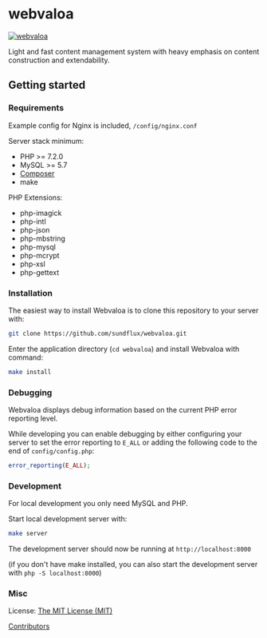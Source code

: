 webvaloa
========

[![webvaloa](https://github.com/sundflux/webvaloa/blob/master/.vendor.png)](https://github.com/sundflux/webvaloa/blob/master/.vendor.png)

Light and fast content management system with heavy emphasis on content construction and extendability.

Getting started
---------------

### Requirements

Example config for Nginx is included, `/config/nginx.conf`

Server stack minimum:

- PHP >= 7.2.0
- MySQL >= 5.7
- [Composer](http://getcomposer.org/)
- make

PHP Extensions:

- php-imagick
- php-intl
- php-json
- php-mbstring
- php-mysql
- php-mcrypt
- php-xsl
- php-gettext

### Installation
The easiest way to install Webvaloa is to clone this repository to your server with:
```bash
git clone https://github.com/sundflux/webvaloa.git
```
Enter the application directory (`cd webvaloa`) and install Webvaloa with command:
```bash
make install
```

### Debugging
Webvaloa displays debug information based on the current PHP error reporting level.

While developing you can enable debugging by either configuring your server to set the error reporting to `E_ALL` or adding the following code to the end of `config/config.php`:
```php
error_reporting(E_ALL);
```

### Development
For local development you only need MySQL and PHP.

Start local development server with:
```bash
make server
```

The development server should now be running at `http://localhost:8000`

(if you don't have make installed, you can also start the development server with `php -S localhost:8000`)

### Misc
License: [The MIT License (MIT)](LICENSE)

[Contributors](CONTRIBUTORS.md)
